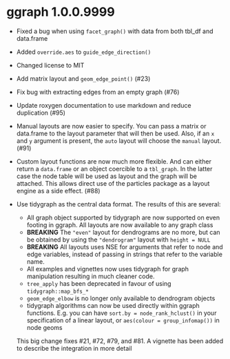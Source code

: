 # ggraph 1.0.0.9999

* Fixed a bug when using `facet_graph()` with data from both tbl_df and 
  data.frame
* Added `override.aes` to `guide_edge_direction()`
* Changed license to MIT
* Add matrix layout and `geom_edge_point()` (#23)
* Fix bug with extracting edges from an empty graph (#76)
* Update roxygen documentation to use markdown and reduce duplication (#95)
* Manual layouts are now easier to specify. You can pass a matrix or data.frame
  to the layout parameter that will then be used. Also, if an `x` and `y` 
  argument is present, the `auto` layout will choose the `manual` layout. (#91)
* Custom layout functions are now much more flexible. And can either return a
  `data.frame` or an object coercible to a `tbl_graph`. In the latter case the
  node table will be used as layout and the graph will be attached. This allows
  direct use of the particles package as a layout engine as a side effect. (#88)
* Use tidygraph as the central data format. The results of this are several:

  - All graph object supported by tidygraph are now supported on even footing in
    ggraph. All layouts are now available to any graph class
  - **BREAKING** The `"even"` layout for dendrograms are no more, but can be
    obtained by using the `"dendrogram"` layout with `height = NULL`
  - **BREAKING** All layouts uses NSE for arguments that refer to node and edge
    variables, instead of passing in strings that refer to the variable name.
  - All examples and vignettes now uses tidygraph for graph manipulation 
    resulting in much cleaner code.
  - `tree_apply` has been deprecated in favour of using `tidygraph::map_bfs_*`
  - `geom_edge_elbow` is no longer only available to dendrogram objects
  - tidygraph algorithms can now be used directly within ggraph functions. E.g.
    you can have `sort.by = node_rank_hclust()` in your specification of a 
    linear layout, or `aes(colour = group_infomap())` in node geoms
  
  This big change fixes #21, #72, #79, and #81. A vignette has been added to 
  describe the integration in more detail
